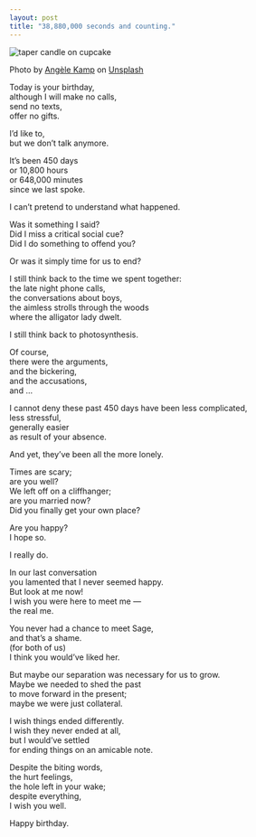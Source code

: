 ```yaml
---
layout: post
title: "38,880,000 seconds and counting."
---
```


![taper candle on cupcake](https://images.unsplash.com/photo-1551892644-51a6e2e8fc65?q=80&w=994&auto=format&fit=crop&ixlib=rb-4.1.0&ixid=M3wxMjA3fDB8MHxwaG90by1wYWdlfHx8fGVufDB8fHx8fA%3D%3D)
<div class="caption">Photo by <a href="https://unsplash.com/@angelekamp">Angèle Kamp</a> on <a href="https://unsplash.com/photos/taper-candle-on-cupcake-poH6OvcEeXE">Unsplash</a></div>

Today is your birthday,  
although I will make no calls,  
send no texts,  
offer no gifts.  

I’d like to,  
but we don’t talk anymore.  

It’s been 450 days  
or 10,800 hours  
or 648,000 minutes  
since we last spoke.  

I can’t pretend to understand what happened.  

Was it something I said?  
Did I miss a critical social cue?  
Did I do something to offend you?  

Or was it simply time for us to end?  

I still think back to the time we spent together:  
the late night phone calls,  
the conversations about boys,  
the aimless strolls through the woods  
where the alligator lady dwelt.  

I still think back to photosynthesis.  

Of course,  
there were the arguments,  
and the bickering,  
and the accusations,  
and …  

I cannot deny these past 450 days have been less complicated,  
less stressful,  
generally easier  
as result of your absence.  

And yet, they’ve been all the more lonely.  

Times are scary;  
are you well?  
We left off on a cliffhanger;  
are you married now?  
Did you finally get your own place?  

Are you happy?  
I hope so.  

I really do.  

In our last conversation  
you lamented that I never seemed happy.  
But look at me now!  
I wish you were here to meet me —  
the real me.  

You never had a chance to meet Sage,  
and that’s a shame.  
(for both of us)  
I think you would’ve liked her.  

But maybe our separation was necessary for us to grow.  
Maybe we needed to shed the past  
to move forward in the present;  
maybe we were just collateral.  

I wish things ended differently.  
I wish they never ended at all,  
but I would’ve settled  
for ending things on an amicable note.  

Despite the biting words,  
the hurt feelings,  
the hole left in your wake;  
despite everything,  
I wish you well.  

Happy birthday.  
